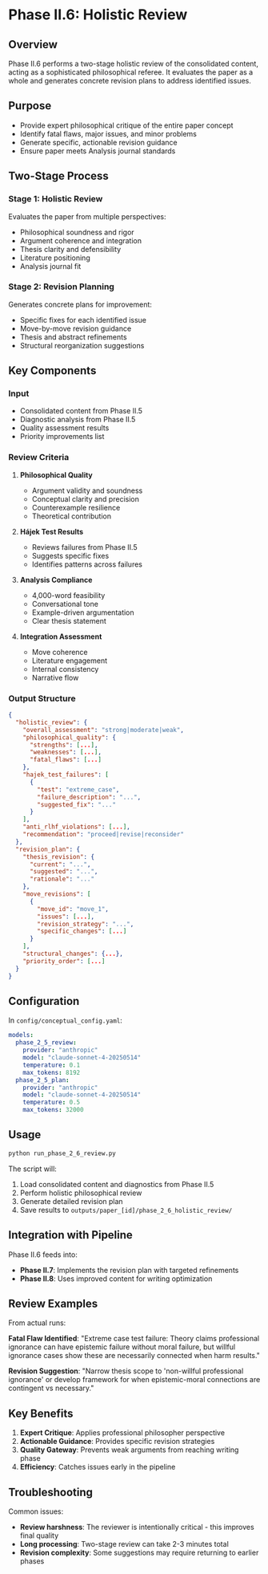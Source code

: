 # Phase II.6: Holistic Review

## Overview

Phase II.6 performs a two-stage holistic review of the consolidated content, acting as a sophisticated philosophical referee. It evaluates the paper as a whole and generates concrete revision plans to address identified issues.

## Purpose

- Provide expert philosophical critique of the entire paper concept
- Identify fatal flaws, major issues, and minor problems
- Generate specific, actionable revision guidance
- Ensure paper meets Analysis journal standards

## Two-Stage Process

### Stage 1: Holistic Review
Evaluates the paper from multiple perspectives:
- Philosophical soundness and rigor
- Argument coherence and integration
- Thesis clarity and defensibility
- Literature positioning
- Analysis journal fit

### Stage 2: Revision Planning
Generates concrete plans for improvement:
- Specific fixes for each identified issue
- Move-by-move revision guidance
- Thesis and abstract refinements
- Structural reorganization suggestions

## Key Components

### Input
- Consolidated content from Phase II.5
- Diagnostic analysis from Phase II.5
- Quality assessment results
- Priority improvements list

### Review Criteria

1. **Philosophical Quality**
   - Argument validity and soundness
   - Conceptual clarity and precision
   - Counterexample resilience
   - Theoretical contribution

2. **Hájek Test Results**
   - Reviews failures from Phase II.5
   - Suggests specific fixes
   - Identifies patterns across failures

3. **Analysis Compliance**
   - 4,000-word feasibility
   - Conversational tone
   - Example-driven argumentation
   - Clear thesis statement

4. **Integration Assessment**
   - Move coherence
   - Literature engagement
   - Internal consistency
   - Narrative flow

### Output Structure

```json
{
  "holistic_review": {
    "overall_assessment": "strong|moderate|weak",
    "philosophical_quality": {
      "strengths": [...],
      "weaknesses": [...],
      "fatal_flaws": [...]
    },
    "hajek_test_failures": [
      {
        "test": "extreme_case",
        "failure_description": "...",
        "suggested_fix": "..."
      }
    ],
    "anti_rlhf_violations": [...],
    "recommendation": "proceed|revise|reconsider"
  },
  "revision_plan": {
    "thesis_revision": {
      "current": "...",
      "suggested": "...",
      "rationale": "..."
    },
    "move_revisions": [
      {
        "move_id": "move_1",
        "issues": [...],
        "revision_strategy": "...",
        "specific_changes": [...]
      }
    ],
    "structural_changes": {...},
    "priority_order": [...]
  }
}
```

## Configuration

In `config/conceptual_config.yaml`:

```yaml
models:
  phase_2_5_review:
    provider: "anthropic"
    model: "claude-sonnet-4-20250514"
    temperature: 0.1
    max_tokens: 8192
  phase_2_5_plan:
    provider: "anthropic"
    model: "claude-sonnet-4-20250514"
    temperature: 0.5
    max_tokens: 32000
```

## Usage

```bash
python run_phase_2_6_review.py
```

The script will:
1. Load consolidated content and diagnostics from Phase II.5
2. Perform holistic philosophical review
3. Generate detailed revision plan
4. Save results to `outputs/paper_[id]/phase_2_6_holistic_review/`

## Integration with Pipeline

Phase II.6 feeds into:
- **Phase II.7**: Implements the revision plan with targeted refinements
- **Phase II.8**: Uses improved content for writing optimization

## Review Examples

From actual runs:

**Fatal Flaw Identified**:
"Extreme case test failure: Theory claims professional ignorance can have epistemic failure without moral failure, but willful ignorance cases show these are necessarily connected when harm results."

**Revision Suggestion**:
"Narrow thesis scope to 'non-willful professional ignorance' or develop framework for when epistemic-moral connections are contingent vs necessary."

## Key Benefits

1. **Expert Critique**: Applies professional philosopher perspective
2. **Actionable Guidance**: Provides specific revision strategies
3. **Quality Gateway**: Prevents weak arguments from reaching writing phase
4. **Efficiency**: Catches issues early in the pipeline

## Troubleshooting

Common issues:
- **Review harshness**: The reviewer is intentionally critical - this improves final quality
- **Long processing**: Two-stage review can take 2-3 minutes total
- **Revision complexity**: Some suggestions may require returning to earlier phases 
